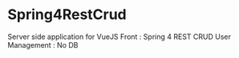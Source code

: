 # Spring4RestCrud
Server side application for VueJS Front : Spring 4 REST CRUD User Management : No DB
